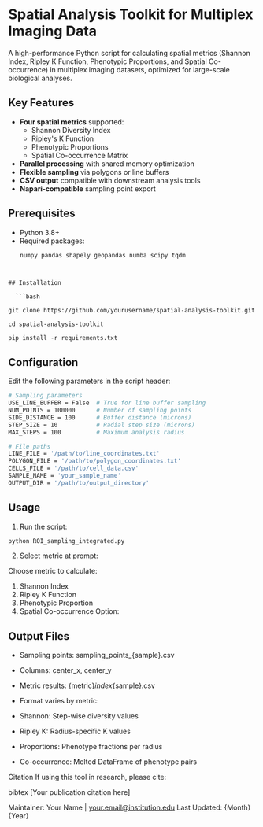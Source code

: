 # Spatial Analysis Toolkit for Multiplex Imaging Data

A high-performance Python script for calculating spatial metrics (Shannon Index, Ripley K Function, Phenotypic Proportions, and Spatial Co-occurrence) in multiplex imaging datasets, optimized for large-scale biological analyses.

## Key Features
- **Four spatial metrics** supported:
  - Shannon Diversity Index
  - Ripley's K Function
  - Phenotypic Proportions
  - Spatial Co-occurrence Matrix
- **Parallel processing** with shared memory optimization
- **Flexible sampling** via polygons or line buffers
- **CSV output** compatible with downstream analysis tools
- **Napari-compatible** sampling point export

## Prerequisites
- Python 3.8+
- Required packages:
  ```bash
  numpy pandas shapely geopandas numba scipy tqdm
```


## Installation

  ```bash

git clone https://github.com/yourusername/spatial-analysis-toolkit.git

cd spatial-analysis-toolkit
  
pip install -r requirements.txt
```


## Configuration
Edit the following parameters in the script header:

```bash
# Sampling parameters
USE_LINE_BUFFER = False  # True for line buffer sampling
NUM_POINTS = 100000      # Number of sampling points
SIDE_DISTANCE = 100      # Buffer distance (microns)
STEP_SIZE = 10           # Radial step size (microns)
MAX_STEPS = 100          # Maximum analysis radius

# File paths
LINE_FILE = '/path/to/line_coordinates.txt'
POLYGON_FILE = '/path/to/polygon_coordinates.txt'
CELLS_FILE = '/path/to/cell_data.csv'
SAMPLE_NAME = 'your_sample_name'
OUTPUT_DIR = '/path/to/output_directory'
```


## Usage


1) Run the script:

```bash
python ROI_sampling_integrated.py
```

2) Select metric at prompt:


Choose metric to calculate:
1) Shannon Index
2) Ripley K Function
3) Phenotypic Proportion
4) Spatial Co-occurrence
Option: 



## Output Files
- Sampling points: sampling_points_{sample}.csv

- Columns: center_x, center_y

- Metric results: {metric}_index_{sample}.csv

- Format varies by metric:

- Shannon: Step-wise diversity values

- Ripley K: Radius-specific K values

- Proportions: Phenotype fractions per radius

- Co-occurrence: Melted DataFrame of phenotype pairs



Citation
If using this tool in research, please cite:

bibtex
[Your publication citation here]


Maintainer: Your Name | your.email@institution.edu
Last Updated: {Month} {Year}